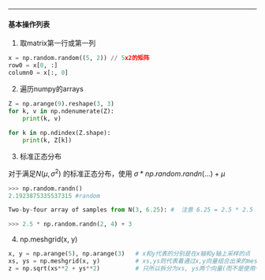 

---

#### 基本操作列表

1. 取matrix第一行或第一列
```python
x = np.random.random((5, 2)) // 5x2的矩阵
row0 = x[0, :]
column0 = x[:, 0]
```
2. 遍历numpy的arrays
```python
Z = np.arange(9).reshape(3, 3)
for k, v in np.ndenumerate(Z):
    print(k, v)
    
for k in np.ndindex(Z.shape):
    print(k, Z[k])
```

3. 标准正态分布

对于满足$N(\mu, \sigma^2)$ 的标准正态分布，使用 $\sigma * np.random.randn(...) + \mu$


```python
>>> np.random.randn()
2.1923875335537315 #random

Two-by-four array of samples from N(3, 6.25): #  注意 6.25 = 2.5 * 2.5

>>> 2.5 * np.random.randn(2, 4) + 3
```
4. np.meshgrid(x, y)
```python
x, y = np.arange(5), np.arange(3)	# x和y代表的分别是在x轴和y轴上采样的点
xs, ys = np.meshgrid(x, y)			# xs,ys则代表着通过x,y向量组合出来的mesh面上的所有的坐标点的横纵坐标向量，其中xs是所有的x坐标，ys是所有的y坐标，它们拥有同样的shape
z = np.sqrt(xs**2 + ys**2)			# 只所以拆分为xs, ys两个向量(而不是使用一个单独的vextex的向量)，是为了使用通用函数(ufunc)，通用函数是元素级函数的变体
```